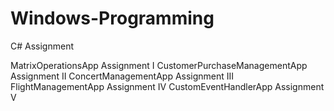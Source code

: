 # Windows-Programming
C# Assignment


MatrixOperationsApp Assignment I
CustomerPurchaseManagementApp Assignment II
ConcertManagementApp Assignment III
FlightManagementApp Assignment IV
CustomEventHandlerApp Assignment V

